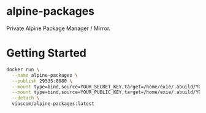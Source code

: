 # alpine-packages

Private Alpine Package Manager / Mirror.

# Getting Started

```bash
docker run \
  --name alpine-packages \
  --publish 29535:8080 \
  --mount type=bind,source=YOUR_SECRET_KEY,target=/home/exie/.abuild/YOUR_SECRET_KEY.rsa,readonly \
  --mount type=bind,source=YOUR_PUBLIC_KEY,target=/home/exie/.abuild/YOUR_PUBLIC_KEY.rsa,readonly \
  --detach \
  viascom/alpine-packages:latest
```
